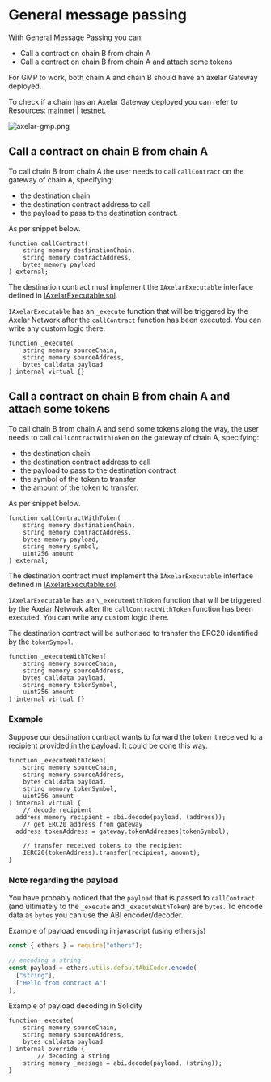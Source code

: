 # General message passing

With General Message Passing you can:

- Call a contract on chain B from chain A
- Call a contract on chain B from chain A and attach some tokens

For GMP to work, both chain A and chain B should have an axelar Gateway deployed.

To check if a chain has an Axelar Gateway deployed you can refer to Resources: [mainnet](../resources/mainnetmd) | [testnet](../resources/testnet.md).

![axelar-gmp.png](/images/axelar-gmp.png)

## Call a contract on chain B from chain A

To call chain B from chain A the user needs to call `callContract` on the gateway of chain A, specifying:

- the destination chain
- the destination contract address to call
- the payload to pass to the destination contract.

As per snippet below.

```solidity
function callContract(
    string memory destinationChain,
    string memory contractAddress,
    bytes memory payload
) external;
```

The destination contract must implement the `IAxelarExecutable` interface defined in [IAxelarExecutable.sol](https://github.com/axelarnetwork/axelar-cgp-solidity/blob/main/src/interfaces/IAxelarExecutable.sol).

`IAxelarExecutable` has an `_execute` function that will be triggered by the Axelar Network after the `callContract` function has been executed. You can write any custom logic there.

```solidity
function _execute(
    string memory sourceChain,
    string memory sourceAddress,
    bytes calldata payload
) internal virtual {}
```

## Call a contract on chain B from chain A and attach some tokens

To call chain B from chain A and send some tokens along the way, the user needs to call `callContractWithToken` on the gateway of chain A, specifying:

- the destination chain
- the destination contract address to call
- the payload to pass to the destination contract
- the symbol of the token to transfer
- the amount of the token to transfer.

As per snippet below.

```solidity
function callContractWithToken(
    string memory destinationChain,
    string memory contractAddress,
    bytes memory payload,
    string memory symbol,
    uint256 amount
) external;
```

The destination contract must implement the `IAxelarExecutable` interface defined in [IAxelarExecutable.sol](https://github.com/axelarnetwork/axelar-cgp-solidity/blob/main/src/interfaces/IAxelarExecutable.sol).

`IAxelarExecutable` has an `\_executeWithToken` function that will be triggered by the Axelar Network after the `callContractWithToken` function has been executed. You can write any custom logic there.

The destination contract will be authorised to transfer the ERC20 identified by the `tokenSymbol`.

```solidity
function _executeWithToken(
    string memory sourceChain,
    string memory sourceAddress,
    bytes calldata payload,
    string memory tokenSymbol,
    uint256 amount
) internal virtual {}
```

### Example

Suppose our destination contract wants to forward the token it received to a recipient provided in the payload. It could be done this way.

```solidity
function _executeWithToken(
    string memory sourceChain,
    string memory sourceAddress,
    bytes calldata payload,
    string memory tokenSymbol,
    uint256 amount
) internal virtual {
	// decode recipient
  address memory recipient = abi.decode(payload, (address));
	// get ERC20 address from gateway
  address tokenAddress = gateway.tokenAddresses(tokenSymbol);

	// transfer received tokens to the recipient
	IERC20(tokenAddress).transfer(recipient, amount);
}
```

### Note regarding the payload

You have probably noticed that the `payload` that is passed to `callContract` (and ultimately to the `_execute` and `_executeWithToken`) are `bytes`. To encode data as `bytes` you can use the ABI encoder/decoder.

Example of payload encoding in javascript (using ethers.js)

```jsx
const { ethers } = require("ethers");

// encoding a string
const payload = ethers.utils.defaultAbiCoder.encode(
  ["string"],
  ["Hello from contract A"]
);
```

Example of payload decoding in Solidity

```solidity
function _execute(
    string memory sourceChain,
    string memory sourceAddress,
    bytes calldata payload
) internal override {
		// decoding a string
    string memory _message = abi.decode(payload, (string));
}
```
